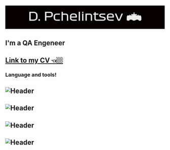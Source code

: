 ![header](https://github.com/rfqafhbr/rfqafhbr/blob/main/assets/Header.png) 

## I'm a QA Engeneer

## [Link to my CV 👈🏼](https://cloud.mail.ru/public/dwAg/FJry6xrQB)

### Language and tools!
## ![Header](https://img.shields.io/badge/Github-090909?style=for-the-badges&logo=github&logoColor=8cc4d7)
## ![Header](https://img.shields.io/badge/Jira-090909?style=for-the-badged&logo=jira&logoColor=136be1)
## ![Header](https://img.shields.io/badge/DevTools-090909?style=for-the-badged&logo=googlechrome&logoColor=2674f2)
## ![Header](https://img.shields.io/badge/Postman-090909?style=for-the-badges&logo=postman&logoColor=76935)

